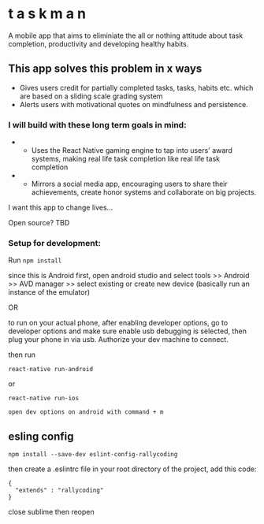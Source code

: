 # t a s k m a n

A mobile app that aims to eliminiate the all or nothing attitude about task completion, productivity and developing healthy habits.

## This app solves this problem in x ways

* Gives users credit for partially completed tasks, tasks, habits etc. which are based on a sliding scale grading system
* Alerts users with motivational quotes on mindfulness and persistence.


### I will build with these long term goals in mind:
* * Uses the React Native gaming engine to tap into users' award systems, making real life task completion like real life task completion
* * Mirrors a social media app, encouraging users to share their achievements, create honor systems and collaborate on big projects.


I want this app to change lives...

Open source? TBD

### Setup for development:

Run ```npm install```

since this is Android first, open android studio and select tools >> Android >> AVD manager >> select existing or create new device (basically run an instance of the emulator)

OR

to run on your actual phone, after enabling developer options, go to developer options and make sure enable usb debugging is selected, then plug your phone in via usb. Authorize your dev machine to connect.

then run

``` react-native run-android ```

or


``` react-native run-ios ```


```open dev options on android with command + m```

## esling config

```npm install --save-dev eslint-config-rallycoding```

then create a .eslintrc file in your root directory of the project,
add this code:

```
{
  "extends" : "rallycoding"
}
```

close sublime then reopen
